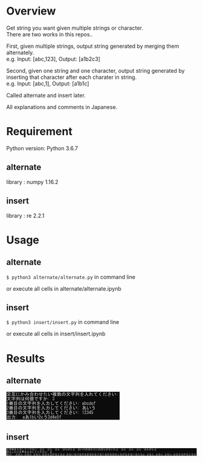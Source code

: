 # Overview
Get string you want given multiple strings or character.   
There are two works in this repos..  

First, given multiple strings, output string generated by merging them alternately.  
e.g. Input: [abc,123], Output: [a1b2c3]  

Second, given one string and one character, output string generated by inserting that character after each charater in string.  
e.g. Input: [abc,1], Output: [a1b1c]  

Called alternate and insert later.  

All explanations and comments in Japanese.  

# Requirement
Python version: Python 3.6.7  

## alternate
library : numpy 1.16.2  

## insert
library : re 2.2.1  

# Usage
## alternate
`$ python3 alternate/alternate.py` in command line

or
execute all cells in alternate/alternate.ipynb

## insert
`$ python3 insert/insert.py` in command line

or
execute all cells in insert/insert.ipynb

# Results
## alternate
<img  src=alternate/results_alternate.png width=300>

## insert
<img  src=insert/results_insert.png width=900>
